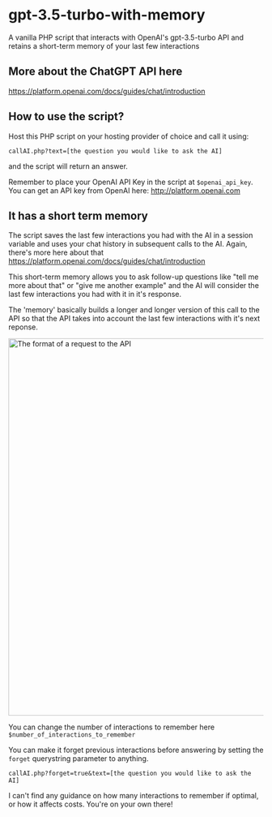 # gpt-3.5-turbo-with-memory
A vanilla PHP script that interacts with OpenAI's gpt-3.5-turbo API and retains a short-term memory of your last few interactions

## More about the ChatGPT API here
https://platform.openai.com/docs/guides/chat/introduction

## How to use the script?

Host this PHP script on your hosting provider of choice and call it using:

```callAI.php?text=[the question you would like to ask the AI]```

and the script will return an answer.

Remember to place your OpenAI API Key in the script at ```$openai_api_key```. You can get an API key from OpenAI here: http://platform.openai.com

## It has a short term memory
The script saves the last few interactions you had with the AI in a session variable and uses your chat history in subsequent calls to the AI. Again, there's more here about that https://platform.openai.com/docs/guides/chat/introduction 

This short-term memory allows you to ask follow-up questions like "tell me more about that" or "give me another example" and the AI will consider the last few interactions you had with it in it's response.

The 'memory' basically builds a longer and longer version of this call to the API so that the API takes into account the last few interactions with it's next reponse.

<img width="744" alt="The format of a request to the API" src="https://user-images.githubusercontent.com/21079244/222454340-62389145-bcaa-4e26-870e-76cfb03398bd.png">

You can change the number of interactions to remember here ```$number_of_interactions_to_remember```

You can make it forget previous interactions before answering by setting the ```forget``` querystring parameter to anything.

```callAI.php?forget=true&text=[the question you would like to ask the AI]```

I can't find any guidance on how many interactions to remember if optimal, or how it affects costs. You're on your own there!


